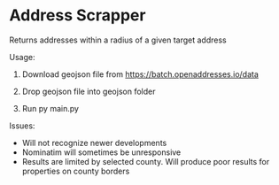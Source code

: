 # Address Scrapper
Returns addresses within a radius of a given target address

Usage:
1. Download geojson file from https://batch.openaddresses.io/data

2. Drop geojson file into geojson folder
3. Run py main.py

Issues:
* Will not recognize newer developments
* Nominatim will sometimes be unresponsive
* Results are limited by selected county. Will produce poor results for properties on county borders


